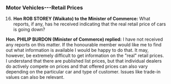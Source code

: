 ### Motor Vehicles---Retail Prices

16. **Hon ROB STOREY (Waikato) to the Minister of Commerce:** What reports, if any, has he received indicating that the real retail price of cars is going down?

**Hon. PHILIP BURDON (Minister of Commerce) replied:** I have not received any reports on this matter. If the honourable member would like me to find out what information is available I would be happy to do that. It may, however, be extremely difficult to get information on the "real" retail prices. I understand that there are published list prices, but that individual dealers do actively compete on prices and that offered prices can also vary depending on the particular car and type of customer. Issues like trade-in values can also be relevant.